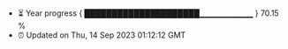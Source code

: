 - ⏳ Year progress { █████████████████████▁▁▁▁▁▁▁▁▁ } 70.15 %
- ⏰ Updated on Thu, 14 Sep 2023 01:12:12 GMT

